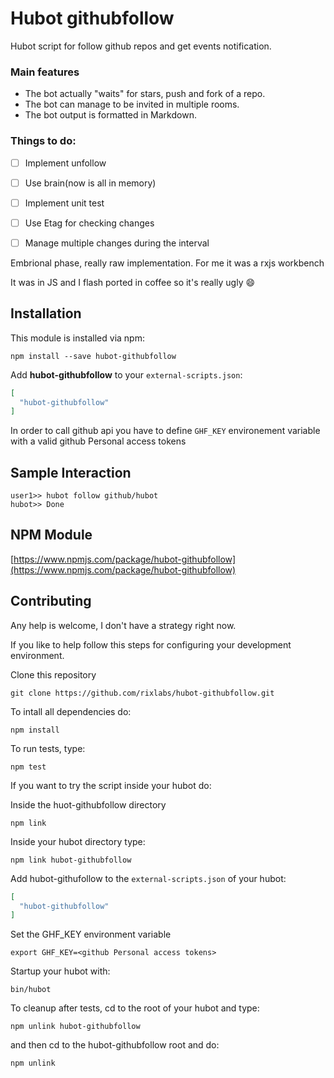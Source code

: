 # Hubot githubfollow

Hubot script for follow github repos and get events notification.

### Main features
- The bot actually "waits" for stars, push and fork of a repo.
- The bot can manage to be invited in multiple rooms.
- The bot output is formatted in Markdown.

### Things to do:
- [ ] Implement unfollow
- [ ] Use brain(now is all in memory)
- [ ] Implement unit test
- [ ] Use Etag for checking changes
- [ ] Manage multiple changes during the interval


Embrional phase, really raw implementation. For me it was a rxjs workbench

It was in JS and I flash ported in coffee so it's really ugly :smile:


## Installation

This module is installed via npm:

```
npm install --save hubot-githubfollow
```

Add **hubot-githubfollow** to your `external-scripts.json`:

```json
[
  "hubot-githubfollow"
]
```

In order to call github api you have to define `GHF_KEY` environement variable with a valid github Personal access tokens

## Sample Interaction

```
user1>> hubot follow github/hubot
hubot>> Done
```

## NPM Module

[https://www.npmjs.com/package/hubot-githubfollow](https://www.npmjs.com/package/hubot-githubfollow)


## Contributing

Any help is welcome, I don't have a strategy right now.

If you like to help follow this steps for configuring your development environment.

Clone this repository

```
git clone https://github.com/rixlabs/hubot-githubfollow.git
```

To intall all dependencies do:

```
npm install
```

To run tests, type:

```
npm test
```

If you want to try the script inside your hubot do:

Inside the huot-githubfollow directory

```
npm link 
```

Inside your hubot directory type:

```
npm link hubot-githubfollow
```

Add hubot-githufollow to the `external-scripts.json` of your hubot:

```json
[
  "hubot-githubfollow"
]
```

Set the GHF_KEY environment variable

```
export GHF_KEY=<github Personal access tokens>
```

Startup your hubot with:

```
bin/hubot
```

To cleanup after tests, cd to the root of your hubot and type:

```
npm unlink hubot-githubfollow
```

and then cd to the hubot-githubfollow root and do:

```
npm unlink
```

